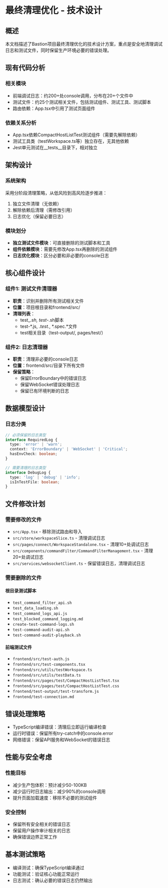 # 最终清理优化 - 技术设计

## 概述
本文档描述了Bastion项目最终清理优化的技术设计方案，重点是安全地清理调试日志和测试文件，同时保留生产环境必要的错误处理。

## 现有代码分析
### 相关模块
- 前端调试日志：约200+处console调用，分布在20+个文件中
- 测试文件：约25个测试相关文件，包括测试组件、测试工具、测试脚本
- 路由依赖：App.tsx中引用了测试页面组件

### 依赖关系分析
- App.tsx依赖CompactHostListTest测试组件（需要先解除依赖）
- 测试工具类（testWorkspace.ts等）独立存在，无其他依赖
- Jest单元测试在__tests__目录下，相对独立

## 架构设计
### 系统架构
采用分阶段清理策略，从低风险到高风险逐步推进：
1. 独立文件清理（无依赖）
2. 解除依赖后清理（需修改引用）
3. 日志优化（保留必要日志）

### 模块划分
- **独立测试文件模块**：可直接删除的测试脚本和工具
- **组件依赖模块**：需要先修改App.tsx再删除的测试组件
- **日志优化模块**：区分必要和非必要的console日志

## 核心组件设计
### 组件1: 测试文件清理器
- **职责**：识别并删除所有测试相关文件
- **位置**：项目根目录和frontend/src/
- **清理列表**：
  - test_*.sh, test-*.sh脚本
  - test-*.js, *.test.*, *.spec.*文件
  - test相关目录（test-output/, pages/test/）

### 组件2: 日志清理器
- **职责**：清理非必要的console日志
- **位置**：frontend/src/目录下所有文件
- **保留策略**：
  - 保留ErrorBoundary中的错误日志
  - 保留WebSocket错误处理日志
  - 保留已有环境判断的日志

## 数据模型设计
### 日志分类
```typescript
// 必须保留的日志类型
interface RequiredLog {
  type: 'error' | 'warn';
  context: 'ErrorBoundary' | 'WebSocket' | 'Critical';
  hasEnvCheck: boolean;
}

// 需要清理的日志类型
interface DebugLog {
  type: 'log' | 'debug' | 'info';
  isInTestFile: boolean;
}
```

## 文件修改计划
### 需要修改的文件
- `src/App.tsx` - 移除测试路由和导入
- `src/store/workspaceSlice.ts` - 清理调试日志
- `src/pages/connect/WorkspaceStandalone.tsx` - 清理10+处调试日志
- `src/components/commandFilter/CommandFilterManagement.tsx` - 清理20+处调试日志
- `src/services/websocketClient.ts` - 保留错误日志，清理调试日志

### 需要删除的文件

#### 根目录测试脚本
- `test_command_filter_api.sh`
- `test_data_loading.sh`
- `test_command_logs_api.js`
- `test_blocked_command_logging.md`
- `create-test-command-logs.sh`
- `test-command-audit-api.sh`
- `test-command-audit-playback.sh`

#### 前端测试文件
- `frontend/src/test-auth.js`
- `frontend/src/test-components.tsx`
- `frontend/src/utils/testWorkspace.ts`
- `frontend/src/utils/testData.ts`
- `frontend/src/pages/test/CompactHostListTest.tsx`
- `frontend/src/pages/test/CompactHostListTest.css`
- `frontend/test-output/test-transform.js`
- `frontend/test-connection.md`

## 错误处理策略
- TypeScript编译错误：清理后立即运行编译检查
- 运行时错误：保留所有try-catch中的console.error
- 网络错误：保留API服务和WebSocket的错误日志

## 性能与安全考虑
### 性能目标
- 减少生产包体积：预计减少50-100KB
- 减少运行时日志输出：减少90%的console调用
- 提升页面加载速度：移除不必要的测试组件

### 安全控制
- 保留所有安全相关的错误日志
- 保留用户操作审计相关的日志
- 确保错误边界正常工作

## 基本测试策略
- 编译测试：确保TypeScript编译通过
- 功能测试：验证核心功能正常运行
- 日志测试：确认必要的错误日志仍然输出
